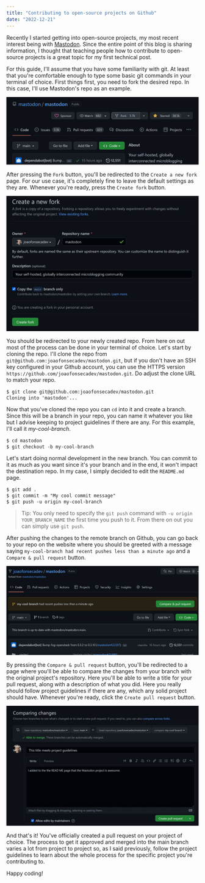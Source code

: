 ```yaml
---
title: "Contributing to open-source projects on Github"
date: "2022-12-21"
---
```

Recently I started getting into open-source projects, my most recent interest being with [Mastodon](https://github.com/mastodon/mastodon). Since the entire point of this blog is sharing information, I thought that teaching people how to contribute to open-source projects is a great topic for my first technical post.

For this guide, I'll assume that you have some familiarity with git. At least that you're comfortable enough to type some basic git commands in your terminal of choice.
First things first, you need to fork the desired repo. In this case, I'll use Mastodon's repo as an example.

![Fork button in a github repo](/assets/images/articles/contribute-open-source/fork-step-one.jpg)

After pressing the ```Fork``` button, you'll be redirected to the ```Create a new fork``` page. For our use case, it's completely fine to leave the default settings as they are. Whenever you're ready, press the ```Create fork``` button.

![Default settings when forking a repo](/assets/images/articles/contribute-open-source/fork-step-two.jpg)

You should be redirected to your newly created repo. From here on out most of the process can be done in your terminal of choice. Let's start by cloning the repo. I'll clone the repo from ```git@github.com:joaofonsecadev/mastodon.git```, but if you don't have an SSH key configured in your Github account, you can use the HTTPS version ```https://github.com/joaofonsecadev/mastodon.git```. Do adjust the clone URL to match your repo.

```shell-session
$ git clone git@github.com:joaofonsecadev/mastodon.git
Cloning into 'mastodon'...
```

Now that you've cloned the repo you can ```cd``` into it and create a branch. Since this will be a branch in your repo, you can name it whatever you like but I advise keeping to project guidelines if there are any. For this example, I'll call it _my-cool-branch_.

```shell-session
$ cd mastodon
$ git checkout -b my-cool-branch
```

Let's start doing normal development in the new branch. You can commit to it as much as you want since it's your branch and in the end, it won't impact the destination repo. In my case, I simply decided to edit the ```README.md``` page.

```shell-session
$ git add .
$ git commit -m "My cool commit message"
$ git push -u origin my-cool-branch
```
> Tip: You only need to specify the ```git push``` command with ```-u origin YOUR_BRANCH_NAME``` the first time you push to it. From there on out you can simply use ```git push```.

After pushing the changes to the remote branch on Github, you can go back to your repo on the website where you should be greeted with a message saying ```my-cool-branch had recent pushes less than a minute ago``` and a ```Compare & pull request``` button.

![Compare and pull request button](/assets/images/articles/contribute-open-source/compare-pull-request.jpg)

By pressing the ```Compare & pull request``` button, you'll be redirected to a page where you'll be able to compare the changes from your branch with the original project's repository. Here you'll be able to write a title for your pull request, along with a description of what you did. Here you really should follow project guidelines if there are any, which any solid project should have. Whenever you're ready, click the ```Create pull request``` button.

![Create pull request page](/assets/images/articles/contribute-open-source/create-pull-request.jpg)

And that's it! You've officially created a pull request on your project of choice. The process to get it approved and merged into the main branch varies a lot from project to project so, as I said previously, follow the project guidelines to learn about the whole process for the specific project you're contributing to. 

Happy coding!
